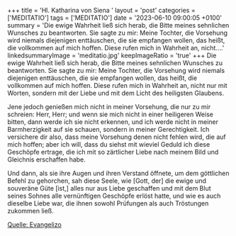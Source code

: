 +++
title = 'Hl. Katharina von Siena  '
layout = 'post'
categories = ['MEDITATIO']
tags = ['MEDITATIO']
date = '2023-06-10 09:00:05 +0100'
summary = 'Die ewige Wahrheit ließ sich herab, die Bitte meines sehnlichen Wunsches zu beantworten. Sie sagte zu mir: Meine Tochter, die Vorsehung wird niemals diejenigen enttäuschen, die sie empfangen wollen, das heißt, die vollkommen auf mich hoffen. Diese rufen mich in Wahrheit an, nicht....'
linkedsummaryImage = 'meditatio.jpg'
keepImageRatio = 'true'
+++
Die ewige Wahrheit ließ sich herab, die Bitte meines sehnlichen Wunsches zu beantworten. Sie sagte zu mir: Meine Tochter, die Vorsehung wird niemals diejenigen enttäuschen, die sie empfangen wollen, das heißt, die vollkommen auf mich hoffen. Diese rufen mich in Wahrheit an, nicht nur mit Worten, sondern mit der Liebe und mit dem Licht des heiligsten Glaubens.<!--more-->

Jene jedoch genießen mich nicht in meiner Vorsehung, die nur zu mir schreien: Herr, Herr; und wenn sie mich nicht in einer heiligeren Weise bitten, dann werde ich sie nicht erkennen, und ich werde nicht in meiner Barmherzigkeit auf sie schauen, sondern in meiner Gerechtigkeit. Ich versichere dir also, dass meine Vorsehung denen nicht fehlen wird, die auf mich hoffen; aber ich will, dass du siehst mit wieviel Geduld ich diese Geschöpfe ertrage, die ich mit so zärtlicher Liebe nach meinem Bild und Gleichnis erschaffen habe.

Und dann, als sie ihre Augen und ihren Verstand öffnete, um dem göttlichen Befehl zu gehorchen, sah diese Seele, wie [Gott, der] die ewige und souveräne Güte [ist,] alles nur aus Liebe geschaffen und mit dem Blut seines Sohnes alle vernünftigen Geschöpfe erlöst hatte, und wie es auch dieselbe Liebe war, die ihnen sowohl Prüfungen als auch Tröstungen zukommen ließ.


[Quelle: Evangelizo](https://evangeliumtagfuertag.org/DE/gospel)
